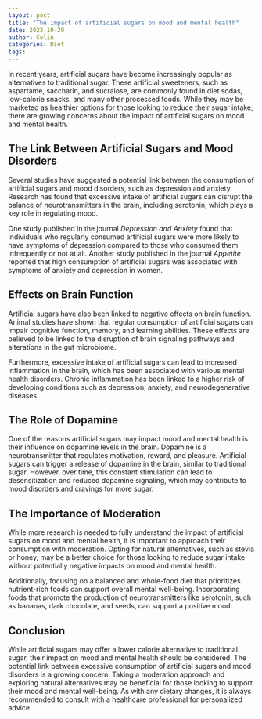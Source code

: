 ```yaml
---
layout: post
title: "The impact of artificial sugars on mood and mental health"
date: 2023-10-20
author: Colin
categories: Diet
tags: 
---
```


In recent years, artificial sugars have become increasingly popular as alternatives to traditional sugar. These artificial sweeteners, such as aspartame, saccharin, and sucralose, are commonly found in diet sodas, low-calorie snacks, and many other processed foods. While they may be marketed as healthier options for those looking to reduce their sugar intake, there are growing concerns about the impact of artificial sugars on mood and mental health.

## The Link Between Artificial Sugars and Mood Disorders

Several studies have suggested a potential link between the consumption of artificial sugars and mood disorders, such as depression and anxiety. Research has found that excessive intake of artificial sugars can disrupt the balance of neurotransmitters in the brain, including serotonin, which plays a key role in regulating mood.

One study published in the journal *Depression and Anxiety* found that individuals who regularly consumed artificial sugars were more likely to have symptoms of depression compared to those who consumed them infrequently or not at all. Another study published in the journal *Appetite* reported that high consumption of artificial sugars was associated with symptoms of anxiety and depression in women.

## Effects on Brain Function

Artificial sugars have also been linked to negative effects on brain function. Animal studies have shown that regular consumption of artificial sugars can impair cognitive function, memory, and learning abilities. These effects are believed to be linked to the disruption of brain signaling pathways and alterations in the gut microbiome.

Furthermore, excessive intake of artificial sugars can lead to increased inflammation in the brain, which has been associated with various mental health disorders. Chronic inflammation has been linked to a higher risk of developing conditions such as depression, anxiety, and neurodegenerative diseases.

## The Role of Dopamine

One of the reasons artificial sugars may impact mood and mental health is their influence on dopamine levels in the brain. Dopamine is a neurotransmitter that regulates motivation, reward, and pleasure. Artificial sugars can trigger a release of dopamine in the brain, similar to traditional sugar. However, over time, this constant stimulation can lead to desensitization and reduced dopamine signaling, which may contribute to mood disorders and cravings for more sugar.

## The Importance of Moderation

While more research is needed to fully understand the impact of artificial sugars on mood and mental health, it is important to approach their consumption with moderation. Opting for natural alternatives, such as stevia or honey, may be a better choice for those looking to reduce sugar intake without potentially negative impacts on mood and mental health.

Additionally, focusing on a balanced and whole-food diet that prioritizes nutrient-rich foods can support overall mental well-being. Incorporating foods that promote the production of neurotransmitters like serotonin, such as bananas, dark chocolate, and seeds, can support a positive mood.

## Conclusion

While artificial sugars may offer a lower calorie alternative to traditional sugar, their impact on mood and mental health should be considered. The potential link between excessive consumption of artificial sugars and mood disorders is a growing concern. Taking a moderation approach and exploring natural alternatives may be beneficial for those looking to support their mood and mental well-being. As with any dietary changes, it is always recommended to consult with a healthcare professional for personalized advice.